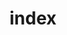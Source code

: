 --- 
bgImage: tables2.jpg
caption: "A Space For Yemeni-American Men And Women, Young and Old to Come Together And Grow!"
head: "Yemeni American Resource Center"
section1: 
    card1:
      body: Communities thrive when people come together and      share their experiences
      head: "Enhancing The Community Experience"
    card2:
      body: "Everyone has something to offer. We provide the platform that enables all the pieces to fit together"
      head: "Active Community Building"
    card3:
      body: "We focus on all demographics represented in our community, but the youth are our future and main focus"
      head: "Tomorrow's Wins Begin Today!"
section2: 
    side:
      body: "We welcome people from all walks of life to contribute and share in their experiences. Our staff is comprised of an equally diverse set of individuals who voluntarily take the time to ensure our collective success"
      head: "The Sharpest Minds Are Here In Our Community"
    slantCard:
      body: "A young boy receives an award"
      head: "Recognition Enhances The Confidence of Our Young Talent"
      image: src/images/uploads/award1.jpg
    linkText: View All Events
section3: 
  linkText: View All Programs
  image: ../images/uploads/mothers_ws.jpg
  side: 
    body: "Events are announced and based on the requests we get from our community memebers. Some may repeat and others may not. With involvement, we can continue providing a rich set of diverse learning and growth events."
    head: "Empowering Events, Held Regularly!"
section4:
  head: Featured Contributors
  linkText: More About The Team
  caption: >
    YAR Center Would Be Impossible Without These People
  card1:
    member: Izzudin Ahmed
    title: Executive Director
    image: ../images/uploads/izz.jpg
  card2:
    member: Mokhtar Mohamed
    title: General Manager
    image: ../images/uploads/mokh1.jpg
  card3:
    member: Seena Almahan
    title: Program Specialist
    image: ../images/uploads/seena.jpg
  card4:
    member: Fatima Ali
    title: Administrative Assistant
    image: ../images/uploads/default-profile.png
title: index


---